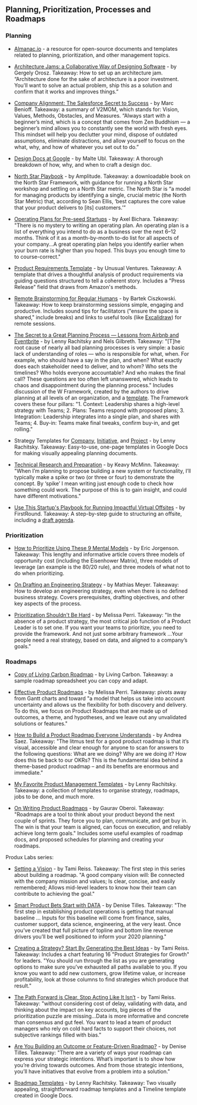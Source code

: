 ## Planning, Prioritization, Processes and Roadmaps

### Planning
- [Almanac.io](https://almanac.io/home) - a resource for open-source documents and templates related to planning, prioritization, and other management topics.

- [Architecture Jams: a Collaborative Way of Designing Software](https://blog.pragmaticengineer.com/software-architecture-jams/) - by Gergely Orosz. Takeaway: How to set up an architecture jam. “Architecture done for the sake of architecture is a poor investment. You'll want to solve an actual problem, ship this as a solution and confirm that it works and improves things.”

- [Company Alignment: The Salesforce Secret to Success](https://www.salesforce.com/blog/how-to-create-alignment-within-your-company/) - by Marc Benioff. Takeaway: a summary of V2MOM, which stands for: Vision, Values, Methods, Obstacles, and Measures. “Always start with a beginner’s mind, which is a concept that comes from Zen Buddhism — a beginner’s mind allows you to constantly see the world with fresh eyes. This mindset will help you declutter your mind, dispose of outdated assumptions, eliminate distractions, and allow yourself to focus on the what, why, and how of whatever you set out to do.”

- [Design Docs at Google](https://www.industrialempathy.com/posts/design-docs-at-google/) - by Malte Ubl. Takeaway: A thorough breakdown of how, why, and when to craft a design doc.

- [North Star Playbook](https://amplitude.com/north-star) - by Amplitude. Takeaway: a downloadable book on the North Star Framework, with guidance for running a North Star workshop and settling on a North Star metric. The North Star is “a model for managing products by identifying a single, crucial metric (the North Star Metric) that, according to Sean Ellis, ‘best captures the core value that your product delivers to [its] customers.’”

- [Operating Plans for Pre-seed Startups](https://blog.bolt.io/operating-plans/) - by Axel Bichara. Takeaway: "There is no mystery to writing an operating plan. An operating plan is a list of everything you intend to do as a business over the next 6–12 months. Think of it as a month-by-month to-do list for all aspects of your company...A great operating plan helps you identify earlier when your burn rate is higher than you hoped. This buys you enough time to to course-correct."

- [Product Requirements Template](https://docs.google.com/document/d/1TAPT8b2g1JQdoNcc9ssahGgWUp96X8_BWJ59zA7_E40/edit#heading=h.835a8667i59f) - by Unusual Ventures. Takeaway: A template that drives a thoughtful analysis of product requirements via guiding questions structured to tell a coherent story. Includes a "Press Release" field that draws from Amazon's methods.

- [Remote Brainstorming for Regular Humans](https://bartekci.substack.com/p/remote-brainstorming-for-regular) - by Bartek Ciszkowski. Takeaway: How to keep brainstorming sessions simple, engaging and productive. Includes sound tips for facilitators ("ensure the space is shared," include breaks) and links to useful tools (like [Excalidraw](https://github.com/excalidraw/excalidraw)) for remote sessions.

- [The Secret to a Great Planning Process — Lessons from Airbnb and Eventbrite](https://firstround.com/review/the-secret-to-a-great-planning-process-lessons-from-airbnb-and-eventbrite/) - by Lenny Rachitsky and Nels Gilbreth. Takeaway: "[T]he root cause of nearly all bad planning processes is very simple: a basic lack of understanding of roles — who is responsible for what, when. For example, who should have a say in the plan, and when? What exactly does each stakeholder need to deliver, and to whom? Who sets the timelines? Who holds everyone accountable? And who makes the final call? These questions are too often left unanswered, which leads to chaos and disappointment during the planning process." Includes discussion of the W Framework, created by the authors to drive planning at all levels of an organization, and a [template](https://docs.google.com/document/d/1JI73WrGplrhNE46aLyRD_B74gEynI77EPgXn1ic6WeQ/edit#). The Framework covers these four pillars: "1. Context: Leadership shares a high-level strategy with Teams; 2. Plans: Teams respond with proposed plans; 3. Integration: Leadership integrates into a single plan, and shares with Teams; 4. Buy-in: Teams make final tweaks, confirm buy-in, and get rolling."

- Strategy Templates for [Company](https://docs.google.com/document/d/1JI73WrGplrhNE46aLyRD_B74gEynI77EPgXn1ic6WeQ/edit), [Initiative](https://docs.google.com/document/d/1RQWuvWDgcAv1ylksFXtiwhuTbHLcL1byIcoXsbCQfic/edit#heading=h.b2dsyhbkdvd1), and [Project](https://docs.google.com/document/d/1541V32QgSwyCFWxtiMIThn-6n-2s7fVWztEWVa970uo/edit) - by Lenny Rachitsky. Takeaway: Easy-to-use, one-page templates in Google Docs for making visually appealing planning documents.

- [Technical Research and Preparation](https://keavy.com/work/technical-preparation/) - by Keavy McMinn. Takeaway: "When I’m planning to propose building a new system or functionality, I’ll typically make a spike or two (or three or four) to demonstrate the concept. By ‘spike’ I mean writing just enough code to check how something could work. The purpose of this is to gain insight, and could have different motivations."

- [Use This Startup's Playbook for Running Impactful Virtual Offsites](https://firstround.com/review/use-this-startups-playbook-for-running-impactful-virtual-offsites/) - by FirstRound. Takeaway: A step-by-step guide to structuring an offsite, including a [draft agenda](https://drive.google.com/file/d/1RIgi5ucj11mMzsUZos-Vfl_px2SRqf-4/view).

### Prioritization

- [How to Prioritize Using These 9 Mental Models](https://www.ejorgenson.com/blog/how-to-prioritize-using-these-9-mental-models) - by Eric Jorgenson. Takeaway: This lengthy and informative article covers three models of opportunity cost (including the Eisenhower Matrix), three models of leverage (an example is the 80/20 rule), and three models of what not to do when prioritizing. 

- [On Drafting an Engineering Strategy](https://www.paperplanes.de/2020/1/31/on-drafting-an-engineering-strategy.html) - by Mathias Meyer. Takeaway: How to develop an engineering strategy, even when there is no defined business strategy. Covers prerequisites, drafting objectives, and other key aspects of the process.

- [Prioritization Shouldn't Be Hard](https://melissaperri.com/blog/2019/10/31/prioritization) - by Melissa Perri. Takeaway: "In the absence of a product strategy, the most critical job function of a Product Leader is to set one. If you want your teams to prioritize, you need to provide the framework. And not just some arbitrary framework ...Your people need a real strategy, based on data, and aligned to a company’s goals."

### Roadmaps
- [Copy of Living Carbon Roadmap](https://docs.google.com/spreadsheets/d/1wq5mRptgiixUawLtS4ley66NZxUS6VKRg2FoJeCPQzM/edit#gid=0) - by Living Carbon. Takeaway: a sample roadmap spreadsheet you can copy and adapt.

- [Effective Product Roadmaps](https://melissaperri.com/blog/2017/02/15/product-roadmaps) - by Melissa Perri. Takeaway: pivots away from Gantt charts and toward "a model that helps us take into account uncertainty and allows us the flexibility for both discovery and delivery. To do this, we focus on Product Roadmaps that are made up of outcomes, a theme, and hypotheses, and we leave out any unvalidated solutions or features."

- [How to Build a Product Roadmap Everyone Understands](https://www.prodpad.com/blog/how-to-build-a-product-roadmap-everyone-understands/) - by Andrea Saez. Takeaway: "The litmus test for a good product roadmap is that it’s visual, accessible and clear enough for anyone to scan for answers to the following questions: What are we doing? Why are we doing it? How does this tie back to our OKRs? This is the fundamental idea behind a theme-based product roadmap – and its benefits are enormous and immediate."

- [My Favorite Product Management Templates](https://www.lennyrachitsky.com/p/my-favorite-templates-issue-37) - by Lenny Rachitsky. Takeaway: a collection of templates to organise strategy, roadmaps, jobs to be done, and much more.

- [On Writing Product Roadmaps](https://goberoi.com/on-writing-product-roadmaps-a4d72f96326c) - by Gaurav Oberoi. Takeaway: "Roadmaps are a tool to think about your product beyond the next couple of sprints. They force you to plan, communicate, and get buy in. The win is that your team is aligned, can focus on execution, and reliably achieve long term goals." Includes some useful examples of roadmap docs, and proposed schedules for planning and creating your roadmaps. 

Produx Labs series:
- [Setting a Vision](https://medium.com/the-produx-labs/annual-planning-that-doesnt-suck-55acc8daea6e) - by Tami Reiss. Takeaway: The first step in this series about building a roadmap. "A good company vision will: Be connected with the company mission and values; Is clear, concise, and easily remembered; Allows mid-level leaders to know how their team can contribute to achieving the goal."
- [Smart Product Bets Start with DATA](https://medium.com/the-produx-labs/smart-product-bets-start-with-data-67b5239d200b) - by Denise Tilles. Takeaway: "The first step in establishing product operations is getting that manual baseline ... Inputs for this baseline will come from finance, sales, customer support, data science, engineering, at the very least. Once you’ve created that full picture of topline and bottom line revenue drivers you’ll be well positioned to inform your 2020 planning."
- [Creating a Strategy? Start By Generating the Best Ideas](https://medium.com/the-produx-labs/creating-a-strategy-start-by-generating-the-best-ideas-d8986e0fa9ba) - by Tami Reiss. Takeaway: Includes a chart featuring 16 "Product Strategies for Growth" for leaders. "You should run through the list as you are generating options to make sure you’ve exhausted all paths available to you. If you know you want to add new customers, grow lifetime value, or increase profitability, look at those columns to find strategies which produce that result."
- [The Path Forward is Clear, Stop Acting Like It Isn’t](https://medium.com/the-produx-labs/the-path-forward-is-clear-stop-acting-like-it-isnt-5389b0eafcbd) - by Tami Reiss. Takeaway: "without considering cost of delay, validating with data, and thinking about the impact on key accounts, big pieces of the prioritization puzzle are missing...Data is more informative and concrete than consensus and gut feel. You want to lead a team of product managers who rely on cold hard facts to support their choices, not subjective rankings filled with bias." 
- [Are You Building an Outcome or Feature-Driven Roadmap?](https://medium.com/the-produx-labs/are-you-building-an-outcome-or-feature-driven-roadmap-903d632a04c7) - by Denise Tilles. Takeaway: "There are a variety of ways your roadmap can express your strategic intentions. What’s important is to show how you’re driving towards outcomes. And from those strategic intentions, you’ll have initiatives that evolve from a problem into a solution."

- [Roadmap Templates](https://docs.google.com/spreadsheets/d/1zlx3RuidNOW40Zf7gh07p2SqoR53Ungv9JFT-PhHwxI/edit#gid=184965050) - by Lenny Rachitsky. Takeaway: Two visually appealing, straightforward roadmap templates and a Timeline template created in Google Docs.

